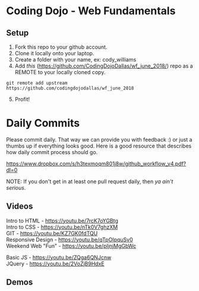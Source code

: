 # Coding Dojo - Web Fundamentals

## Setup
 1. Fork this repo to your github account.
 2. Clone it locally onto your laptop.
 3. Create a folder with your name, ex: cody_williams
 4. Add *this* (https://github.com/CodingDojoDallas/wf_june_2018/) repo as a REMOTE to your locally cloned copy.
```
git remote add upstream https://github.com/codingdojodallas/wf_june_2018
```
 5. Profit!
# Daily Commits

Please commit daily. That way we can provide you with feedback :) or just a thumbs up if everything looks good. Here is a good resource that describes how daily commit process should go.

https://www.dropbox.com/s/h3texmoqm801j8w/github_workflow_v4.pdf?dl=0

NOTE: If you don't get in at least one pull request daily, then *_ya ain't serious_*.

## Videos
Intro to HTML - https://youtu.be/7rcK7oYGBtg <br>
Intro to CSS - https://youtu.be/nTk0V7ghzXM <br>
GIT - https://youtu.be/KZ7GK0fdTQU <br>
Responsive Design - https://youtu.be/qTpOIpquSv0 <br>
Weekend Web "Fun" - https://youtu.be/pIjnjMgGbWc <br>

Basic JS - https://youtu.be/ZQga6QNJcnw <br>
JQuery - https://youtu.be/2VoZjB9HdxE <br>

## Demos
